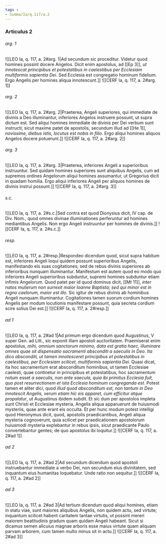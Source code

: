 ```yaml
---
tags : 
- Summa/Ia/q.117/a.2
---
```


### Articulus 2

###### arg. 1
![[LEO Ia, q. 117, a. 2#arg. 1|Ad secundum sic proceditur. Videtur quod homines possint docere Angelos. Dicit enim apostolus, ad [[Ep 3]], *ut innotescat principibus et potestatibus in caelestibus per Ecclesiam multiformis sapientia Dei*. Sed Ecclesia est congregatio hominum fidelium. Ergo Angelis per homines aliqua innotescunt.]]
![[CERF Ia, q. 117, a. 2#arg. 1]]

###### arg. 2
![[LEO Ia, q. 117, a. 2#arg. 2|Praeterea, Angeli superiores, qui immediate de divinis a Deo illuminantur, inferiores Angelos instruere possunt, ut supra dictum est. Sed aliqui homines immediate de divinis per Dei verbum sunt instructi; sicut maxime patet de apostolis, secundum illud ad [[He 1]], *novissime, diebus istis, locutus est nobis in filio*. Ergo aliqui homines aliquos Angelos docere potuerunt.]]
![[CERF Ia, q. 117, a. 2#arg. 2]]

###### arg. 3
![[LEO Ia, q. 117, a. 2#arg. 3|Praeterea, inferiores Angeli a superioribus instruuntur. Sed quidam homines superiores sunt aliquibus Angelis, cum ad supremos ordines Angelorum aliqui homines assumantur, ut Gregorius dicit in quadam homilia. Ergo aliqui inferiores Angeli per aliquos homines de divinis instrui possunt.]]
![[CERF Ia, q. 117, a. 2#arg. 3]]

###### s.c.
![[LEO Ia, q. 117, a. 2#s.c.|Sed contra est quod Dionysius dicit, IV cap. de Div. Nom., quod omnes divinae illuminationes perferuntur ad homines mediantibus Angelis. Non ergo Angeli instruuntur per homines de divinis.]]
![[CERF Ia, q. 117, a. 2#s.c.]]

###### resp.
![[LEO Ia, q. 117, a. 2#resp.|Respondeo dicendum quod, sicut supra habitum est, inferiores Angeli loqui quidem possunt superioribus Angelis, manifestando eis suas cogitationes; sed de rebus divinis superiores ab inferioribus nunquam illuminantur. Manifestum est autem quod eo modo quo inferiores Angeli superioribus subduntur, supremi homines subduntur etiam infimis Angelorum. Quod patet per id quod dominus dicit, [[Mt 11]], *inter natos mulierum non surrexit maior Ioanne Baptista; sed qui minor est in regno caelorum, maior est illo*. Sic igitur de rebus divinis ab hominibus Angeli nunquam illuminantur. Cogitationes tamen suorum cordium homines Angelis per modum locutionis manifestare possunt, quia secreta cordium scire solius Dei est.]]
![[CERF Ia, q. 117, a. 2#resp.]]

###### ad 1
![[LEO Ia, q. 117, a. 2#ad 1|Ad primum ergo dicendum quod Augustinus, V super Gen. ad Litt., sic exponit illam apostoli auctoritatem. Praemiserat enim apostolus, *mihi, omnium sanctorum minimo, data est gratia haec, illuminare omnes quae sit dispensatio sacramenti absconditi a saeculis in Deo. Ita dico absconditi, ut tamen innotesceret principibus et potestatibus in caelestibus, per Ecclesiam scilicet, multiformis sapientia Dei*. Quasi dicat, ita hoc sacramentum erat absconditum hominibus, ut tamen Ecclesiae caelesti, quae continetur in principibus et potestatibus, hoc sacramentum notum esset *a saeculis, non ante saecula, quia ibi primitus Ecclesia fuit, quo post resurrectionem et ista Ecclesia hominum congreganda est*. Potest tamen et aliter dici, quod *illud quod absconditum est, non tantum in Deo innotescit Angelis, verum etiam hic eis apparet, cum efficitur atque propalatur*, ut Augustinus ibidem subdit. Et sic dum per apostolos impleta sunt Christi et Ecclesiae mysteria, Angelis aliqua apparuerunt de huiusmodi mysteriis, quae ante erant eis occulta. Et per hunc modum potest intelligi quod Hieronymus dicit, quod, apostolis praedicantibus, Angeli aliqua mysteria cognoverunt, quia scilicet per praedicationem apostolorum huiusmodi mysteria explebantur in rebus ipsis, sicut praedicante Paulo convertebantur gentes; de quo apostolus ibi loquitur.]]
![[CERF Ia, q. 117, a. 2#ad 1]]

###### ad 2
![[LEO Ia, q. 117, a. 2#ad 2|Ad secundum dicendum quod apostoli instruebantur immediate a verbo Dei, non secundum eius divinitatem, sed inquantum eius humanitas loquebatur. Unde ratio non sequitur.]]
![[CERF Ia, q. 117, a. 2#ad 2]]

###### ad 3
![[LEO Ia, q. 117, a. 2#ad 3|Ad tertium dicendum quod aliqui homines, etiam in statu viae, sunt maiores aliquibus Angelis, non quidem actu, sed virtute; inquantum scilicet habent caritatem tantae virtutis, ut possint mereri maiorem beatitudinis gradum quam quidam Angeli habeant. Sicut si dicamus semen alicuius magnae arboris esse maius virtute quam aliquam parvam arborem, cum tamen multo minus sit in actu.]]
![[CERF Ia, q. 117, a. 2#ad 3]]

